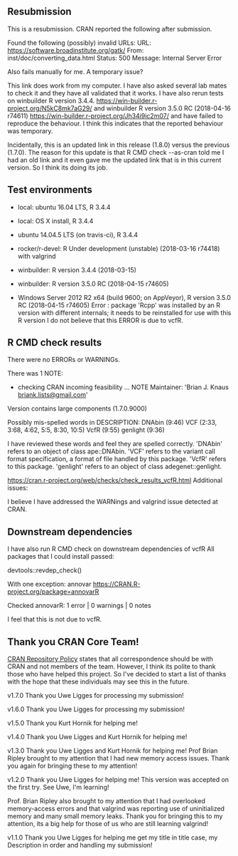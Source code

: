 
## Resubmission
This is a resubmission.
CRAN reported the following after submission.

Found the following (possibly) invalid URLs:
  URL: https://software.broadinstitute.org/gatk/
    From: inst/doc/converting_data.html
    Status: 500
    Message: Internal Server Error

Also fails manually for me. A temporary issue?

This link does work from my computer.
I have also asked several lab mates to check it and they have all validated that it works.
I have also rerun tests on winbuilder R version 3.4.4.
https://win-builder.r-project.org/N5kC8mk7aG29/
and winbuilder R version 3.5.0 RC (2018-04-16 r74611)
https://win-builder.r-project.org/Jh34i9ic2m07/
and have failed to reproduce the behaviour.
I think this indicates that the reported behaviour was temporary.

Incidentally, this is an updated link in this release (1.8.0) versus the previous (1.7.0).
The reason for this update is that R CMD check --as-cran told me I had an old link and it even gave me the updated link that is in this current version.
So I think its doing its job.

## Test environments
* local: ubuntu 16.04 LTS, R 3.4.4
* local: OS X install, R 3.4.4
* ubuntu 14.04.5 LTS (on travis-ci), R 3.4.4
* rocker/r-devel: R Under development (unstable) (2018-03-16 r74418) with valgrind
* winbuilder: R version 3.4.4 (2018-03-15)
* winbuilder: R version 3.5.0 RC (2018-04-15 r74605)

* Windows Server 2012 R2 x64 (build 9600; on AppVeyor), R version 3.5.0 RC (2018-04-15 r74605)
Error : package 'Rcpp' was installed by an R version with different internals; it needs to be reinstalled for use with this R version
I do not believe that this ERROR is due to vcfR.

## R CMD check results
There were no ERRORs or WARNINGs.

There was 1 NOTE:

* checking CRAN incoming feasibility ... NOTE
Maintainer: 'Brian J. Knaus <briank.lists@gmail.com>'

Version contains large components (1.7.0.9000)


Possibly mis-spelled words in DESCRIPTION:
  DNAbin (9:46)
  VCF (2:33, 3:68, 4:62, 5:5, 8:30, 10:5)
  VcfR (9:55)
  genlight (9:36)

I have reviewed these words and feel they are spelled correctly.
'DNAbin' refers to an object of class ape::DNAbin.
'VCF' refers to the variant call format specification, a format of file handled by this package.
'VcfR' refers to this package.
'genlight' refers to an object of class adegenet::genlight.


https://cran.r-project.org/web/checks/check_results_vcfR.html
Additional issues:

I believe I have addressed the WARNings and valgrind issue detected at CRAN.


## Downstream dependencies

I have also run R CMD check on downstream dependencies of vcfR
All packages that I could install passed:

devtools::revdep_check()

With one exception:
annovar
https://CRAN.R-project.org/package=annovarR 

Checked annovarR: 1 error  | 0 warnings | 0 notes

I feel that this is not due to vcfR.


## Thank you CRAN Core Team!

[CRAN Repository Policy](https://cran.r-project.org/web/packages/policies.html) states that all correspondence should be with CRAN and not members of the team.
However, I think its polite to thank those who have helped this project.
So I've decided to start a list of thanks with the hope that these individuals may see this in the future.

v1.7.0 Thank you Uwe Ligges for processing my submission!

v1.6.0 Thank you Uwe Ligges for processing my submission!

v1.5.0 Thank you Kurt Hornik for helping me!

v1.4.0 Thank you Uwe Ligges and Kurt Hornik for helping me!

v1.3.0 Thank you Uwe Ligges and Kurt Hornik for helping me!
Prof Brian Ripley brought to my attention that I had new memory access issues.
Thank you again for bringing these to my attention!

v1.2.0 Thank you Uwe Ligges for helping me!
This version was accepted on the first try.
See Uwe, I'm learning!

Prof. Brian Ripley also brought to my attention that I had overlooked memory-access errors and that valgrind was reporting use of uninitialized memory and many small memory leaks.
Thank you for bringing this to my attention, its a big help for those of us who are still learning valgrind!

v1.1.0 Thank you Uwe Ligges for helping me get my title in title case, my Description in order and handling my submission!

